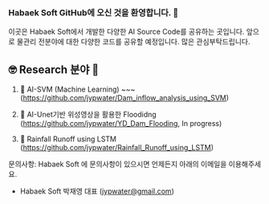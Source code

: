 ### Habaek Soft GitHub에 오신 것을 환영합니다. 👋

이곳은 Habaek Soft에서 개발한 다양한 AI Source Code를 공유하는 곳입니다. 앞으로 물관리 전분야에 대한 다양한 코드를 공유할 예정입니다. 많은 관심부탁드립니다.

## :nerd_face: Research 분야 :thinking:
1. 🔭 AI-SVM (Machine Learning) ~~~   (https://github.com/jypwater/Dam_inflow_analysis_using_SVM)

2. 👯 AI-Unet기반 위성영상을 활용한 Floodidng (https://github.com/jypwater/YD_Dam_Flooding, In progress)

3. 🤔 Rainfall Runoff using LSTM (https://github.com/jypwater/Rainfall_Runoff_using_LSTM)


문의사항: Habaek Soft 에 문의사항이 있으시면 언제든지 아래의 이메일을 이용해주세요.
- Habaek Soft 박재영 대표 (jypwater@gmail.com)

